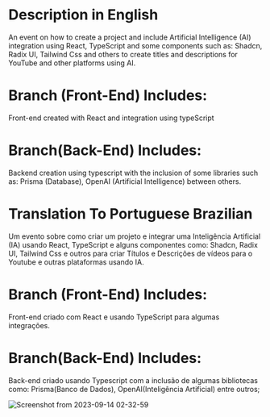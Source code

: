 # Description in English
An event on how to create a project and include Artificial Intelligence (AI) integration using React, TypeScript and some components such as: Shadcn, Radix UI, Tailwind Css and others to create titles and descriptions for YouTube and other platforms using AI.

# Branch (Front-End) Includes:
Front-end created with React and integration using typeScript

# Branch(Back-End) Includes:
Backend creation using typescript with the inclusion of some libraries such as: Prisma (Database), OpenAI (Artificial Intelligence) between others.



# Translation To Portuguese Brazilian
Um evento sobre como criar um projeto e integrar uma Inteligência Artificial (IA) usando React, TypeScript e alguns componentes como: Shadcn, Radix UI, Tailwind Css e outros para criar Títulos e Descrições de vídeos para o Youtube e outras plataformas usando IA.


# Branch (Front-End) Includes:
Front-end criado com React e usando TypeScript para algumas integrações.

# Branch(Back-End) Includes:
Back-end criado usando Typescript com a inclusão de algumas bibliotecas como: Prisma(Banco de Dados), OpenAI(Inteligência Artificial) entre outros;

![Screenshot from 2023-09-14 02-32-59](https://github.com/MarceloSilvaAQA/nlw-ia/assets/56897949/f7b1c1e1-3a26-41dd-bade-0a450330f524)
